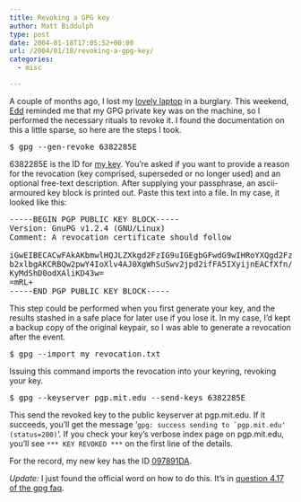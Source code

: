 ```yaml
---
title: Revoking a GPG key
author: Matt Biddulph
type: post
date: 2004-01-18T17:05:52+00:00
url: /2004/01/18/revoking-a-gpg-key/
categories:
  - misc

---
```

A couple of months ago, I lost my [lovely laptop][1] in a burglary. This weekend, [Edd][2] reminded me that my GPG private key was on the machine, so I performed the necessary rituals to revoke it. I found the documentation on this a little sparse, so here are the steps I took.

<!--more-->

<pre class="codeblock">$ gpg --gen-revoke 6382285E</pre>

6382285E is the ID for [my key][3]. You&#8217;re asked if you want to provide a reason for the revocation (key comprised, superseded or no longer used) and an optional free-text description. After supplying your passphrase, an ascii-armoured key block is printed out. Paste this text into a file. In my case, it looked like this:

<pre class="codeblock">-----BEGIN PGP PUBLIC KEY BLOCK-----
Version: GnuPG v1.2.4 (GNU/Linux)
Comment: A revocation certificate should follow

iGwEIBECACwFAkAKbmwlHQJLZXkgd2FzIG9uIGEgbGFwdG9wIHRoYXQgd2FzIHN0
b2xlbgAKCRBQw2pwY4IoXlv4AJ0XgWhSuSwv2jpd2ifFA5IXyijnEACfXfn/qtfq
KyMdShD0odXAliKD43w=
=mRL+
-----END PGP PUBLIC KEY BLOCK-----</pre>

This step could be performed when you first generate your key, and the results stashed in a safe place for later use if you lose it. In my case, I&#8217;d kept a backup copy of the original keypair, so I was able to generate a revocation after the event.

<pre class="codeblock">$ gpg --import my_revocation.txt</pre>

Issuing this command imports the revocation into your keyring, revoking your key.

<pre class="codeblock">$ gpg --keyserver pgp.mit.edu --send-keys 6382285E</pre>

This send the revoked key to the public keyserver at pgp.mit.edu. If it succeeds, you&#8217;ll get the message &#8216;``gpg: success sending to `pgp.mit.edu' (status=200)``&#8216;. If you check your key&#8217;s verbose index page on pgp.mit.edu, you&#8217;ll see `*** KEY REVOKED ***` on the first line of the details.

For the record, my new key has the ID [097891DA][4].

_Update:_ I just found the official word on how to do this. It&#8217;s in [question 4.17 of the gpg faq][5].

 [1]: https://www.hackdiary.com/archives/000025.html
 [2]: https://usefulinc.com/edd/blog
 [3]: https://pgp.mit.edu:11371/pks/lookup?search=0x6382285E&op=vindex
 [4]: https://pgp.mit.edu:11371/pks/lookup?op=get&search=0x097891DA
 [5]: https://www.gnupg.org/documentation/faqs.en.html#q4.17